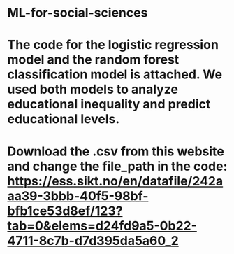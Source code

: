 # ML-for-social-sciences
# The code for the logistic regression model and the random forest classification model is attached. We used both models to analyze educational inequality and predict educational levels.
# Download the .csv from this website and change the file_path in the code: https://ess.sikt.no/en/datafile/242aaa39-3bbb-40f5-98bf-bfb1ce53d8ef/123?tab=0&elems=d24fd9a5-0b22-4711-8c7b-d7d395da5a60_2
